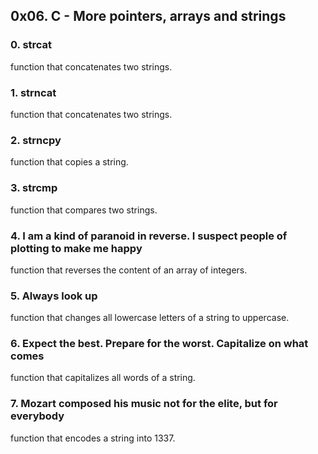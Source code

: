 ## 0x06. C - More pointers, arrays and strings
### 0. strcat
function that concatenates two strings.
### 1. strncat
function that concatenates two strings.
### 2. strncpy
function that copies a string.
### 3. strcmp
function that compares two strings.
### 4. I am a kind of paranoid in reverse. I suspect people of plotting to make me happy
function that reverses the content of an array of integers.
### 5. Always look up
function that changes all lowercase letters of a string to uppercase.
### 6. Expect the best. Prepare for the worst. Capitalize on what comes
function that capitalizes all words of a string.
### 7. Mozart composed his music not for the elite, but for everybody
function that encodes a string into 1337.
